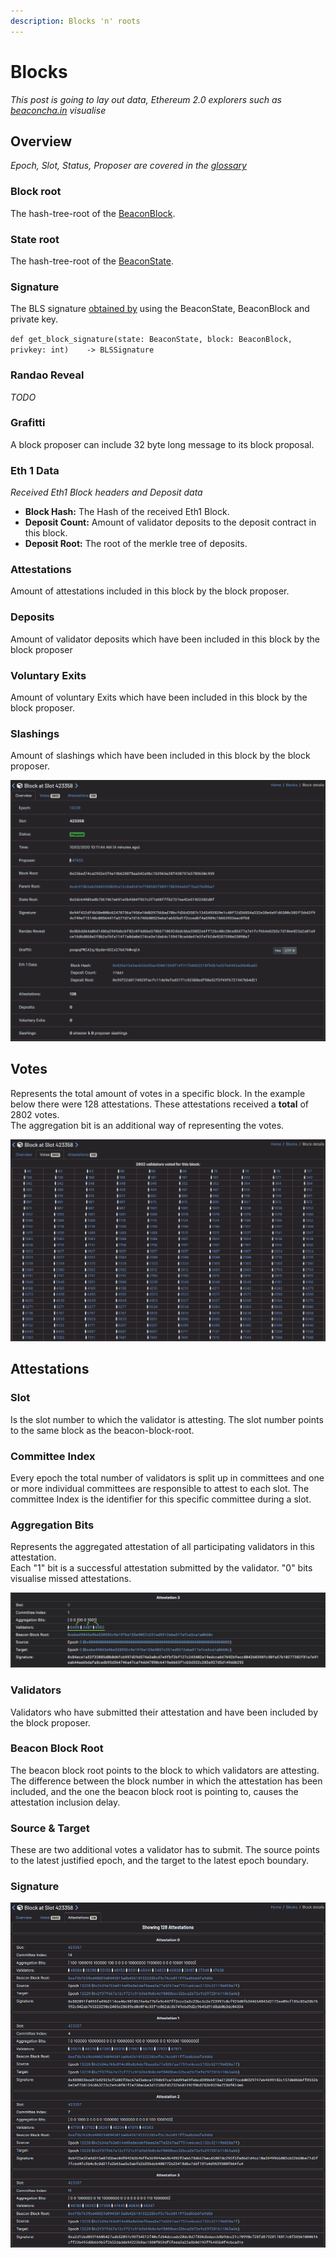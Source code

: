 ```yaml
---
description: Blocks 'n' roots
---
```


# Blocks

_This post is going to lay out data, Ethereum 2.0 explorers such as_ [_beaconcha.in_](https://beaconcha.in/) _visualise_

## Overview

_Epoch, Slot, Status, Proposer are covered in the_ [_glossary_](https://kb.beaconcha.in/glossary)

### Block root

The hash-tree-root of the [BeaconBlock](https://github.com/ethereum/eth2.0-specs/blob/dev/specs/phase0/beacon-chain.md#beaconblock).

### State root

The hash-tree-root of the [BeaconState](https://github.com/ethereum/eth2.0-specs/blob/dev/specs/phase0/beacon-chain.md#beacon-state).

### Signature

The BLS signature [obtained by](https://github.com/ethereum/eth2.0-specs/blob/dev/specs/phase0/validator.md#packaging-into-a-signedbeaconblock) using the BeaconState, BeaconBlock and private key.

`def get_block_signature(state: BeaconState, block: BeaconBlock, privkey: int)   
-> BLSSignature`

### Randao Reveal

_TODO_

### Grafitti

A block proposer can include 32 byte long message to its block proposal.

### Eth 1 Data

_Received Eth1 Block headers and Deposit data_ 

* **Block Hash:** The Hash of the received Eth1 Block.
* **Deposit Count:** Amount of validator deposits to the deposit contract in this block.
* **Deposit Root:** The root of the merkle tree of deposits.

### Attestations

Amount of attestations included in this block by the block proposer.

### Deposits

Amount of validator deposits which have been included in this block by the block proposer

### Voluntary Exits

Amount of voluntary Exits which have been included in this block by the block proposer.

### Slashings

Amount of slashings which have been included in this block by the block proposer.  


![](.gitbook/assets/image%20%28176%29.png)

##  Votes

Represents the total amount of votes in a specific block. In the example below there were 128 attestations. These attestations received a **total** of 2802 votes.  
The aggregation bit is an additional way of representing the votes.  


![](.gitbook/assets/image%20%28177%29.png)

## Attestations

### Slot

Is the slot number to which the validator is attesting. The slot number points to the same block as the beacon-block-root.

### Committee Index

Every epoch the total number of validators is split up in committees and one or more individual committees are responsible to attest to each slot. The committee Index is the identifier for this specific committee during a slot.

### Aggregation Bits

Represents the aggregated attestation of all participating validators in this attestation.  
Each "1" bit is a successful attestation submitted by the validator. "0" bits visualise missed attestations.

![](.gitbook/assets/image%20%28181%29.png)

### Validators

Validators who have submitted their attestation and have been included by the block proposer.

### Beacon Block Root

The beacon block root points to the block to which validators are attesting. The difference between the block number in which the attestation has been included, and the one the beacon block root is pointing to, causes the attestation inclusion delay.

### Source & Target

These are two additional votes a validator has to submit. The source points to the latest justified epoch, and the target to the latest epoch boundary.

### Signature

![](.gitbook/assets/image%20%28175%29.png)

